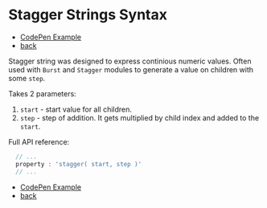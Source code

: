 # Stagger Strings Syntax

- [CodePen Example](http://codepen.io/sol0mka/pen/wWJWVY?editors=0010)
- [back](././index.md)

Stagger string was designed to express continious numeric values. Often used with `Burst` and `Stagger` modules to generate a value on children with some `step`.  

Takes 2 parameters:

1. `start` - start value for all children.
2. `step`  - step of addition. It gets multiplied by child index and added to the `start`.

Full API reference:

```javascript
  // ...
  property : 'stagger( start, step )'
  // ...

```

- [CodePen Example](http://codepen.io/sol0mka/pen/wWJWVY?editors=0010)
- [back](././index.md)